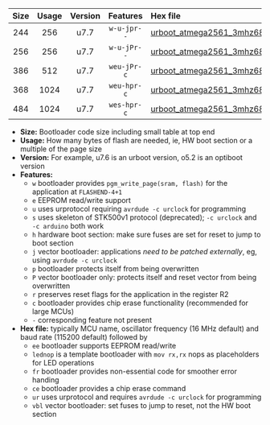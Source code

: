 |Size|Usage|Version|Features|Hex file|
|:-:|:-:|:-:|:-:|:--|
|244|256|u7.7|`w-u-jpr--`|[urboot_atmega2561_3mhz6864_460800bps_lednop_ur_vbl.hex](https://raw.githubusercontent.com/stefanrueger/urboot.hex/main/mcus/atmega2561/fcpu_3mhz6864/460800_bps/urboot_atmega2561_3mhz6864_460800bps_lednop_ur_vbl.hex)|
|256|256|u7.7|`w-u-jPr--`|[urboot_atmega2561_3mhz6864_460800bps_ur_vbl.hex](https://raw.githubusercontent.com/stefanrueger/urboot.hex/main/mcus/atmega2561/fcpu_3mhz6864/460800_bps/urboot_atmega2561_3mhz6864_460800bps_ur_vbl.hex)|
|386|512|u7.7|`weu-jPr-c`|[urboot_atmega2561_3mhz6864_460800bps_ee_lednop_fr_ce_ur_vbl.hex](https://raw.githubusercontent.com/stefanrueger/urboot.hex/main/mcus/atmega2561/fcpu_3mhz6864/460800_bps/urboot_atmega2561_3mhz6864_460800bps_ee_lednop_fr_ce_ur_vbl.hex)|
|368|1024|u7.7|`weu-hpr-c`|[urboot_atmega2561_3mhz6864_460800bps_ee_lednop_fr_ce_ur.hex](https://raw.githubusercontent.com/stefanrueger/urboot.hex/main/mcus/atmega2561/fcpu_3mhz6864/460800_bps/urboot_atmega2561_3mhz6864_460800bps_ee_lednop_fr_ce_ur.hex)|
|484|1024|u7.7|`wes-hpr-c`|[urboot_atmega2561_3mhz6864_460800bps_ee_lednop_fr_ce.hex](https://raw.githubusercontent.com/stefanrueger/urboot.hex/main/mcus/atmega2561/fcpu_3mhz6864/460800_bps/urboot_atmega2561_3mhz6864_460800bps_ee_lednop_fr_ce.hex)|

- **Size:** Bootloader code size including small table at top end
- **Usage:** How many bytes of flash are needed, ie, HW boot section or a multiple of the page size
- **Version:** For example, u7.6 is an urboot version, o5.2 is an optiboot version
- **Features:**
  + `w` bootloader provides `pgm_write_page(sram, flash)` for the application at `FLASHEND-4+1`
  + `e` EEPROM read/write support
  + `u` uses urprotocol requiring `avrdude -c urclock` for programming
  + `s` uses skeleton of STK500v1 protocol (deprecated); `-c urclock` and `-c arduino` both work
  + `h` hardware boot section: make sure fuses are set for reset to jump to boot section
  + `j` vector bootloader: applications *need to be patched externally*, eg, using `avrdude -c urclock`
  + `p` bootloader protects itself from being overwritten
  + `P` vector bootloader only: protects itself and reset vector from being overwritten
  + `r` preserves reset flags for the application in the register R2
  + `c` bootloader provides chip erase functionality (recommended for large MCUs)
  + `-` corresponding feature not present
- **Hex file:** typically MCU name, oscillator frequency (16 MHz default) and baud rate (115200 default) followed by
  + `ee` bootloader supports EEPROM read/write
  + `lednop` is a template bootloader with `mov rx,rx` nops as placeholders for LED operations
  + `fr` bootloader provides non-essential code for smoother error handing
  + `ce` bootloader provides a chip erase command
  + `ur` uses urprotocol and requires `avrdude -c urclock` for programming
  + `vbl` vector bootloader: set fuses to jump to reset, not the HW boot section
